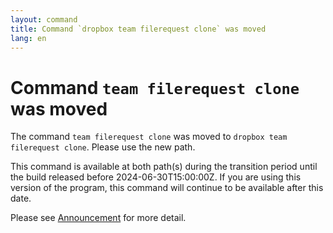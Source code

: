 ```yaml
---
layout: command
title: Command `dropbox team filerequest clone` was moved
lang: en
---
```


# Command `team filerequest clone` was moved

The command `team filerequest clone` was moved to `dropbox team filerequest clone`. Please use the new path.

This command is available at both path(s) during the transition period until the build released before 2024-06-30T15:00:00Z. If you are using this version of the program, this command will continue to be available after this date.

Please see [Announcement](https://github.com/watermint/toolbox/discussions/799) for more detail.


